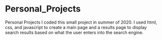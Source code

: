 # Personal_Projects
Personal Projects
I coded this small project in summer of 2020. I used html, css, and javascript to create a main page and a results page to display search results based on what the user enters into the search engine.
